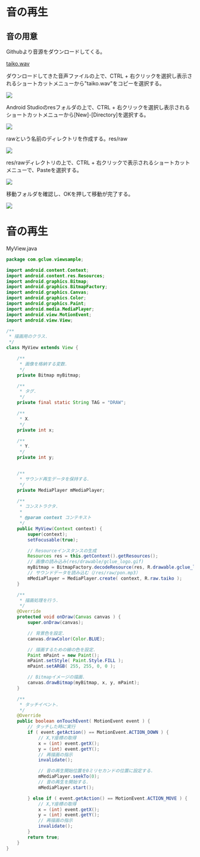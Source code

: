 # 音の再生

## 音の用意

Githubより音源をダウンロードしてくる。

[taiko.wav](https://github.com/FabKuraBase/Android-docs/blob/master/res/taiko.wav)

ダウンロードしてきた音声ファイルの上で、CTRL + 右クリックを選択し表示されるショートカットメニューから"taiko.wav"をコピーを選択する。

![](chapter7/pre0701.png)

Android Studioのresフォルダの上で、CTRL + 右クリックを選択し表示されるショートカットメニューから[New]-[Directory]を選択する。

![](chapter7/pre0702.png)

rawという名前のディレクトリを作成する。res/raw

![](chapter7/pre0703.png)

res/rawディレクトリの上で、CTRL + 右クリックで表示されるショートカットメニューで、Pasteを選択する。

![](chapter7/pre0704.png)

移動フォルダを確認し、OKを押して移動が完了する。

![](chapter7/pre0705.png)

# 音の再生

MyView.java

```java
package com.gclue.viewsample;

import android.content.Context;
import android.content.res.Resources;
import android.graphics.Bitmap;
import android.graphics.BitmapFactory;
import android.graphics.Canvas;
import android.graphics.Color;
import android.graphics.Paint;
import android.media.MediaPlayer;
import android.view.MotionEvent;
import android.view.View;

/**
 * 描画用のクラス.
 */
class MyView extends View {

    /**
     * 画像を格納する変数.
     */
    private Bitmap myBitmap;

    /**
     * タグ.
     */
    private final static String TAG = "DRAW";

    /**
     * X.
     */
    private int x;

    /**
     * Y.
     */
    private int y;


    /**
     * サウンド再生データを保持する.
     */
    private MediaPlayer mMediaPlayer;

    /**
     * コンストラクタ.
     *
     * @param context コンテキスト
     */
    public MyView(Context context) {
        super(context);
        setFocusable(true);

        // Resourceインスタンスの生成
        Resources res = this.getContext().getResources();
        // 画像の読み込み(res/drawable/gclue_logo.gif)
        myBitmap = BitmapFactory.decodeResource(res, R.drawable.gclue_logo);
        // サウンドデータを読み込む（/res/raw/pon.mp3）
        mMediaPlayer = MediaPlayer.create( context, R.raw.taiko );
    }

    /**
     * 描画処理を行う.
     */
    @Override
    protected void onDraw(Canvas canvas ) {
        super.onDraw(canvas);

        // 背景色を設定.
        canvas.drawColor(Color.BLUE);

        // 描画するための線の色を設定.
        Paint mPaint = new Paint();
        mPaint.setStyle( Paint.Style.FILL );
        mPaint.setARGB( 255, 255, 0, 0 );

        // Bitmapイメージの描画.
        canvas.drawBitmap(myBitmap, x, y, mPaint);
    }

    /**
     * タッチイベント.
     */
    @Override
    public boolean onTouchEvent( MotionEvent event ) {
        // タッチした時に実行
        if ( event.getAction() == MotionEvent.ACTION_DOWN ) {
            // X,Y座標の取得
            x = (int) event.getX();
            y = (int) event.getY();
            // 再描画の指示
            invalidate();

            // 音の再生開始位置を0ミリセカンドの位置に設定する.
            mMediaPlayer.seekTo(0);
            // 音の再生を開始する.
            mMediaPlayer.start();

        } else if ( event.getAction() == MotionEvent.ACTION_MOVE ) {
            // X,Y座標の取得
            x = (int) event.getX();
            y = (int) event.getY();
            // 再描画の指示
            invalidate();
        }
        return true;
    }
}
```


